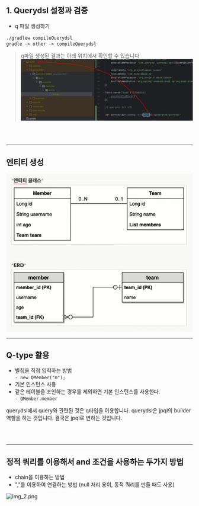 ## 1. Querydsl 설정과 검증


- q 파일 생성하기
```
./gradlew compileQuerydsl
gradle -> other -> compileQuerydsl
```

> q파일 생성된 결과는 아래 위치에서 확인할 수 있습니다
![img.png](img.png)

<br/><br/>

---
## 엔티티 생성
![img_1.png](img_1.png)


---
## Q-type 활용
  - 별칭을 직접 입력하는 방법<br/>
```- new QMember("m");```
  - 기본 인스턴스 사용 
  - 같은 테이블을 조인하는 경우를 제외하면 기본 인스턴스를 사용한다.<br/>
```- QMember.member```

querydsl에서 query와 관련된 것은 q타입을 이용합니다.
querydsl은 jpql의 builder 역할을 하는 것입니다.
결국은 jpql로 변하는 것입니다.


<br/><br/>

---
## 정적 쿼리를 이용해서 and 조건을 사용하는 두가지 방법
  - chain을 이용하는 방법
  - ","를 이용하여 연결하는 방법 (null 처리 용이, 동적 쿼리를 만들 때도 사용)

![img_2.png](img_2.png)


